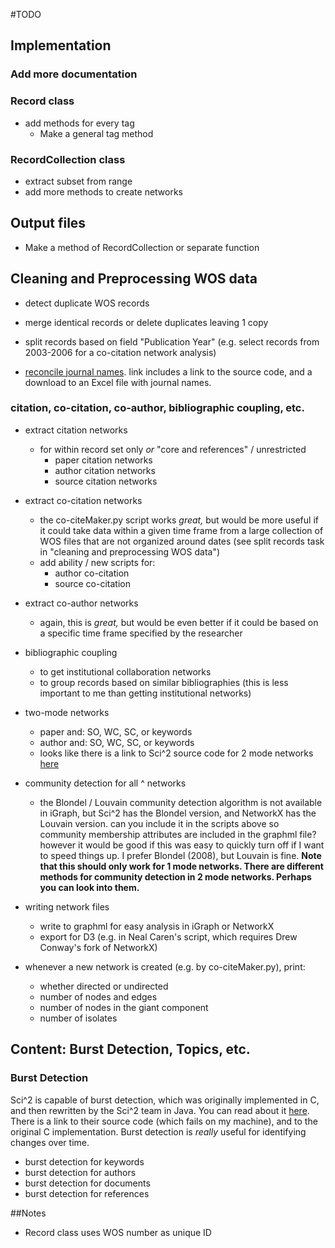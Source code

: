 #TODO

## Implementation
### Add more documentation

### Record class
* add methods for every tag
   - Make a general tag method


### RecordCollection class
* extract subset from range
* add more methods to create networks

## Output files
* Make a method of RecordCollection or separate function

## Cleaning and Preprocessing WOS data

* detect duplicate WOS records
* merge identical records or delete duplicates leaving 1 copy

* split records based on field "Publication Year" (e.g. select records from 2003-2006 for a co-citation network analysis)

* [reconcile journal names](http://cishell.wiki.cns.iu.edu/Reconcile+Journal+Names). link includes a link to the source code, and a download to an Excel file with journal names.

### citation, co-citation, co-author, bibliographic coupling, etc.  

* extract citation networks
    - for within record set only *or* "core and references" / unrestricted
        + paper citation networks
        + author citation networks
        + source citation networks

* extract co-citation networks
    - the co-citeMaker.py script works *great,* but would be more useful if it could take data within a given time frame from a large collection of WOS files that are not organized around dates (see split records task in "cleaning and preprocessing WOS data")
    - add ability / new scripts for:
        + author co-citation
        + source co-citation

* extract co-author networks
    - again, this is *great,* but would be even better if it could be based on a specific time frame specified by the researcher

* bibliographic coupling
    - to get institutional collaboration networks
    - to group records based on similar bibliographies (this is less important to me than getting institutional networks)

* two-mode networks
    - paper and: SO, WC, SC, or keywords
    - author and: SO, WC, SC, or keywords
    - looks like there is a link to Sci^2 source code for 2 mode networks [here](http://cishell.wiki.cns.iu.edu/Bipartite+Network+Graph)

* community detection for all ^ networks
    - the Blondel / Louvain community detection algorithm is not available in iGraph, but Sci^2 has the Blondel version, and NetworkX has the Louvain version. can you include it in the scripts above so community membership attributes are included in the graphml file? however it would be good if this was easy to quickly turn off if I want to speed things up. I prefer Blondel (2008), but Louvain is fine. **Note that this should only work for 1 mode networks. There are different methods for community detection in 2 mode networks. Perhaps you can look into them.**

* writing network files
    - write to graphml for easy analysis in iGraph or NetworkX
    - export for D3 (e.g. in Neal Caren's script, which requires Drew Conway's fork of NetworkX)

* whenever a new network is created (e.g. by co-citeMaker.py), print:
    - whether directed or undirected
    - number of nodes and edges
    - number of nodes in the giant component
    - number of isolates

## Content: Burst Detection, Topics, etc.

### Burst Detection

Sci^2 is capable of burst detection, which was originally implemented in C, and then rewritten by the Sci^2 team in Java. You can read about it [here](http://cishell.wiki.cns.iu.edu/Burst+Detection). There is a link to their source code (which fails on my machine), and to the original C implementation. Burst detection is *really* useful for identifying changes over time.

* burst detection for keywords
* burst detection for authors
* burst detection for documents
* burst detection for references

##Notes
* Record class uses WOS number as unique ID
